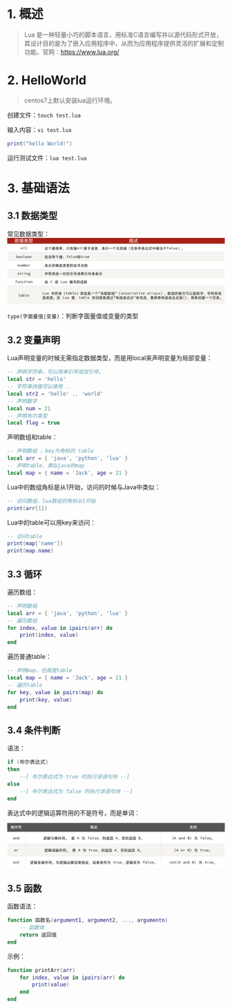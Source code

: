 # 1. 概述

> Lua 是一种轻量小巧的脚本语言，用标准C语言编写并以源代码形式开放， 其设计目的是为了嵌入应用程序中，从而为应用程序提供灵活的扩展和定制功能。官网：https://www.lua.org/

# 2. HelloWorld

> centos7上默认安装lua运行环境。

创建文件：`touch test.lua`

输入内容：`vi test.lua`

```lua
print("hello World!")
```

运行测试文件：`lua test.lua`

# 3. 基础语法

## 3.1 数据类型

常见数据类型：
![](../../img/lua0.png)

`type(字面量值|变量)`：判断字面量值或变量的类型

## 3.2 变量声明

Lua声明变量的时候无需指定数据类型，而是用local来声明变量为局部变量：

```lua
-- 声明字符串，可以用单引号或双引号，
local str = 'hello'
-- 字符串拼接可以使用 ..
local str2 = 'hello' .. 'world'
-- 声明数字
local num = 21
-- 声明布尔类型
local flag = true
```

声明数组和table：

```lua
-- 声明数组 ，key为角标的 table
local arr = { 'java', 'python', 'lua' }
-- 声明table，类似java的map
local map = { name = 'Jack', age = 21 }
```

Lua中的数组角标是从1开始，访问的时候与Java中类似：

```lua
-- 访问数组，lua数组的角标从1开始
print(arr[1])
```

Lua中的table可以用key来访问：

```lua
-- 访问table
print(map['name'])
print(map.name)
```

## 3.3 循环

遍历数组：

```lua
-- 声明数组
local arr = { 'java', 'python', 'lua' }
-- 遍历数组
for index, value in ipairs(arr) do
    print(index, value)
end
```

遍历普通table：

```lua
-- 声明map，也就是table
local map = { name = 'Jack', age = 21 }
-- 遍历table
for key, value in pairs(map) do
    print(key, value)
end
```

## 3.4 条件判断

语法：

```lua
if (布尔表达式)
then
    --[ 布尔表达式为 true 时执行该语句块 --]
else
    --[ 布尔表达式为 false 时执行该语句块 --]
end
```

表达式中的逻辑运算符用的不是符号，而是单词：

![](../../img/lua1.png)

## 3.5 函数

函数语法：

```lua
function 函数名(argument1, argument2, ..., argumentn)
    -- 函数体
    return 返回值
end
```

示例：

```lua
function printArr(arr)
    for index, value in ipairs(arr) do
        print(value)
    end
end
```













